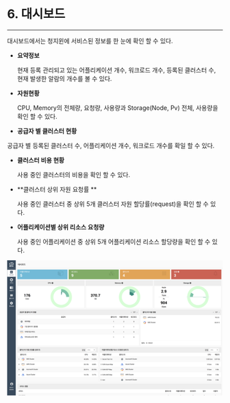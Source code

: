 # 6. 대시보드

---

대시보드에서는 청지윈에 서비스된 정보를 한 눈에 확인 할 수 있다.

* **요약정보**

  현재 등록 관리되고 있는 어플리케이션 개수, 워크로드 개수, 등록된 클러스터 수, 현재 발생한 알람의 개수를 볼 수 있다.

* **자원현황**

  CPU, Memory의 전체량, 요청량, 사용량과 Storage(Node, Pv) 전체, 사용량을 확인 할 수 있다.

* **공급자 별 클러스터 현황**

 공급자 별 등록된 클러스터 수, 어플리케이션 개수, 워크로드 개수를 확일 할 수 있다. 

* **클러스터 비용 현황**

  사용 중인 클러스터의 비용을 확인 할 수 있다.

* **클러스터 상위 자원 요청률 **

  사용 중인 클러스터 중 상위 5개 클러스터 자원 할당률\(request\)을 확인 할 수 있다.

* **어플리케이션별 상위 리소스 요청량**

  사용 중인 어플리케이션 중 상위 5개 어플리케이션 리소스 할당량을 확인 할 수 있다.

![](/assets/KR/3.0.0/6_1.png)


